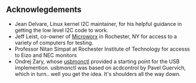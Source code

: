 ## Acknowlegdements 

- Jean Delvare, Linux kernel I2C maintainer, for his helpful guidance in getting the low level I2C code to work.
- Jeff Leist, co-owner of [Microworx](http://www.microworx.com) in Rochester, NY for access to a variety of computers for testing.
- Professor Nitan Simpat at Rochester Institute of Technology for accesss to Eizo and NEC monitors
- Ondrej Zary, whose [usbmonctl](https://github.com/ondrej-zary/usbmonctl) provided a starting point for the USB implemention.   usbmonctl was based on acdcontrol by Pavel Guervich, which in turn.. well you get the idea. It's shoulders all the way down.
